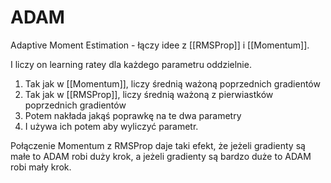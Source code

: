 # ADAM

Adaptive Moment Estimation - łączy idee z [[RMSProp]] i [[Momentum]]. 

I liczy on learning ratey dla każdego parametru oddzielnie.

1. Tak jak w [[Momentum]], liczy średnią ważoną poprzednich gradientów
2. Tak jak w [[RMSProp]], liczy średnią ważoną z pierwiastków poprzednich gradientów
3. Potem nakłada jakąś poprawkę na te dwa parametry
4. I używa ich potem aby wyliczyć parametr.

Połączenie Momentum z RMSProp daje taki efekt, że jeżeli gradienty są małe to ADAM robi duży krok, a jeżeli gradienty są bardzo duże to ADAM robi mały krok.